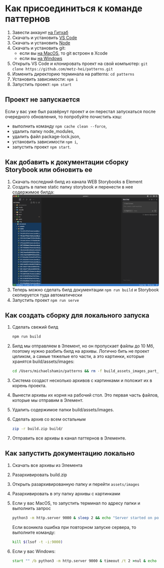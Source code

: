 # Как присоединиться к команде паттернов

1. Завести аккаунт [на Гитхаб](https://github.com/)
2. Скачать и установить [VS Code](https://code.visualstudio.com/)
3. Скачать и установить [Node](https://nodejs.org/en/download/prebuilt-installer)
4. Скачать и установить git:
   - если вы [на MacOS](https://developer.apple.com/xcode/), то git встроен в Xcode
   - если вы [на Windows](https://git-scm.com/downloads/win)
5. Открыть VS Code и клонировать проект на свой компьютер: ```git clone https://github.com/metz-hei/patterns.git```
6. Изменить директорию терминала на patterns: ```cd patterns```
7. Установить зависимости: ```npm i```
8. Запустить проект: ```npm start```

## Проект не запускается

Если у вас уже был развёрнут проект и он перестал запускаться после очередного обновления, то попробуйте почистить кэш:

- выполнить команду `npm cache clean --force`,
- удалить папку node_modules,
- удалить файл package-lock.json,
- установить зависимости `npm i`,
- запустить проект `npm start`.

## Как добавить к документации сборку Storybook или обновить ее

1. Скачать последний билд из канала WEB Storybooks в Element
2. Создать в папке static папку storybook и перенести в нее содержимое билда:
   ![Сборка Storybook](./static/img/storybook.png)
3. Теперь можно сделать билд документации `npm run build` и Storybook скопируется туда автоматически
4. Запустить проект `npm run serve`

## Как создать сборку для локального запуска

1. Сделать свежий билд

   ```bash
   npm run build
   ```

2. Билд мы отправляем в Элемент, но он пропускает файлы до 10 Мб, поэтому нужно разбить билд на архивы. Логично бить не проект целиком, а самые тяжелые его части, а это картинки, которые хранятся build/assets/images:

   ```bash
   cd /Users/michaelshamin/patterns && rm -f build_assets_images_part_*.zip; LIMIT=$((9*1024*1024)); idx=1; sum=0; files=(); mkdir -p split_zip_tmp >/dev/null 2>&1; rm -f split_zip_tmp/filelist.txt; for f in build/assets/images/*; do [ -f "$f" ] || continue; sz=$(stat -f %z "$f"); if [ $sum -gt 0 ] && [ $((sum + sz)) -gt $LIMIT ]; then printf "%s\n" "${files[@]}" > split_zip_tmp/filelist.txt; printf -v zipname "build_assets_images_part_%03d.zip" "$idx"; zip -9 -q -j -@ "$zipname" < split_zip_tmp/filelist.txt; idx=$((idx+1)); sum=0; files=(); fi; files+=("$f"); sum=$((sum + sz)); done; if [ ${#files[@]} -gt 0 ]; then printf "%s\n" "${files[@]}" > split_zip_tmp/filelist.txt; printf -v zipname "build_assets_images_part_%03d.zip" "$idx"; zip -9 -q -j -@ "$zipname" < split_zip_tmp/filelist.txt; fi; rm -rf split_zip_tmp; ls -lh build_assets_images_part_*.zip | cat
   ```

3. Система создаст несколько архивов с картинками и положит их в корень проекта.
4. Вынести архивы их корня на рабочий стол. Это первая часть файлов, которые мы отправим в Элемент.
5. Удалить содержимое папки build/assets/images.
6. Сделать архив со всем остальным
   
   ```bash
   zip -r build.zip build/
   ```
7. Отправить все архивы в канал паттернов в Элементе.


## Как запустить документацию локально

1. Скачать все архивы из Элемента
2. Разархивировать build.zip
3. Открыть разархивированную папку и перейти `assets/images`
4. Разархивировать в эту папку архивы с картинками
5. Если у вас MacOS, то запустить терминал по адресу папки и выполнить запрос

   ```bash
   python3 -m http.server 9000 & sleep 2 && echo "Server started on port 9000" && open http://localhost:9000
   ```

   Если возникла ошибка при повторном запуске сервера, то выполните команду:

   ```bash
   kill $(lsof -t -i:9000)
   ```

6. Если у вас Windows:

   ```cmd
   start "" /b python3 -m http.server 9000 & timeout /t 2 >nul & echo Server started on port 9000 & start "" http://localhost:9000
   ```
